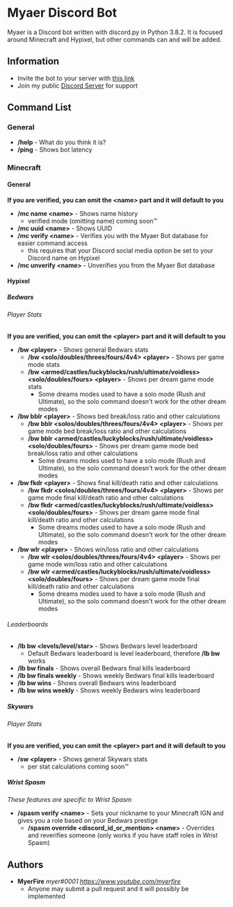 # Myaer Discord Bot
Myaer is a Discord bot written with discord.py in Python 3.8.2. It is focused around Minecraft and Hypixel, but other commands can and will be added.
## Information
- Invite the bot to your server with [this link](https://discord.com/api/oauth2/authorize?client_id=700133917264445480&permissions=8&scope=bot)
- Join my public [Discord Server](https://inv.wtf/myerfire) for support
## Command List
### General
- **/help** - What do you think it is?
- **/ping** - Shows bot latency
### Minecraft
#### General
**If you are verified, you can omit the \<name\> part and it will default to you**
- **/mc name \<name\>** - Shows name history
  - verified mode (omitting name) coming soon™
- **/mc uuid \<name\>** - Shows UUID
- **/mc verify \<name\>** - Verifies you with the Myaer Bot database for easier command access
  - this requires that your Discord social media option be set to your Discord name on Hypixel
- **/mc unverify \<name\>** - Unverifies you from the Myaer Bot database
#### Hypixel
##### Bedwars
###### Player Stats
**If you are verified, you can omit the \<player\> part and it will default to you**
- **/bw \<player\>** - Shows general Bedwars stats
  - **/bw \<solo/doubles/threes/fours/4v4\> \<player\>** - Shows per game mode stats
  - **/bw \<armed/castles/luckyblocks/rush/ultimate/voidless\> \<solo/doubles/fours\> \<player\>** - Shows per dream game mode stats
    - Some dreams modes used to have a solo mode (Rush and Ultimate), so the solo command doesn't work for the other dream modes
- **/bw bblr \<player\>** - Shows bed break/loss ratio and other calculations
  - **/bw bblr \<solos/doubles/threes/fours/4v4\> \<player\>** - Shows per game mode bed break/loss ratio and other calculations
  - **/bw bblr \<armed/castles/luckyblocks/rush/ultimate/voidless\> \<solo/doubles/fours\>** - Shows per dream game mode bed break/loss ratio and other calculations
    - Some dreams modes used to have a solo mode (Rush and Ultimate), so the solo command doesn't work for the other dream modes
- **/bw fkdr \<player\>** - Shows final kill/death ratio and other calculations
  - **/bw fkdr \<solos/doubles/threes/fours/4v4\> \<player\>** - Shows per game mode final kill/death ratio and other calculations
  - **/bw fkdr \<armed/castles/luckyblocks/rush/ultimate/voidless\> \<solo/doubles/fours\>** - Shows per dream game mode final kill/death ratio and other calculations
    - Some dreams modes used to have a solo mode (Rush and Ultimate), so the solo command doesn't work for the other dream modes
- **/bw wlr \<player\>** - Shows win/loss ratio and other calculations
  - **/bw wlr \<solos/doubles/threes/fours/4v4\> \<player\>** - Shows per game mode win/loss ratio and other calculations
  - **/bw wlr \<armed/castles/luckyblocks/rush/ultimate/voidless\> \<solo/doubles/fours\>** - Shows per dream game mode final kill/death ratio and other calculations
    - Some dreams modes used to have a solo mode (Rush and Ultimate), so the solo command doesn't work for the other dream modes
###### Leaderboards
- **/lb bw \<levels/level/star\>** - Shows Bedwars level leaderboard
  - Default Bedwars leaderboard is level leaderboard, therefore **/lb bw** works
- **/lb bw finals** - Shows overall Bedwars final kills leaderboard
- **/lb bw finals weekly** - Shows weekly Bedwars final kills leaderboard
- **/lb bw wins** - Shows overall Bedwars wins leaderboard
- **/lb bw wins weekly** - Shows weekly Bedwars wins leaderboard

##### Skywars
###### Player Stats
**If you are verified, you can omit the \<player\> part and it will default to you**
- **/sw \<player\>** - Shows general Skywars stats
  - per stat calculations coming soon™
##### Wrist Spasm
*These features are specific to Wrist Spasm*
- **/spasm verify \<name\>** - Sets your nickname to your Minecraft IGN and gives you a role based on your Bedwars prestige
  - **/spasm override \<discord_id_or_mention\> \<name\>** - Overrides and reverifies someone (only works if you have staff roles in Wrist Spasm)
## Authors
- **MyerFire** *myer#0001* *https://www.youtube.com/myerfire*
  - Anyone may submit a pull request and it will possibly be implemented
